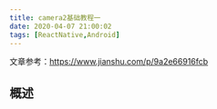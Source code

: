 ```yaml
---
title: camera2基础教程一
date: 2020-04-07 21:00:02
tags: [ReactNative,Android]
---
```




文章参考：https://www.jianshu.com/p/9a2e66916fcb

## 概述

